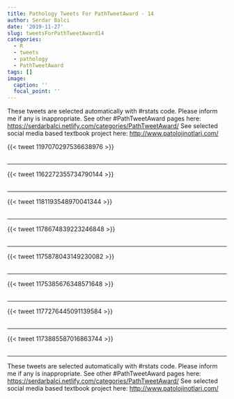 ```yaml
---
title: Pathology Tweets For PathTweetAward - 14
author: Serdar Balci
date: '2019-11-27'
slug: tweetsForPathTweetAward14
categories:
  - R
  - tweets
  - pathology
  - PathTweetAward
tags: []
image:
  caption: ''
  focal_point: ''
---
```



These tweets are selected automatically with #rstats code. Please inform me if any is inappropriate.
See other #PathTweetAward pages here: https://serdarbalci.netlify.com/categories/PathTweetAward/ 
See selected social media based textbook project here: http://www.patolojinotlari.com/

{{< tweet 1197070297536638976 >}}
<br>
<br>
<hr>
{{< tweet 1162272355734790144 >}}
<br>
<br>
<hr>
{{< tweet 1181193548970041344 >}}
<br>
<br>
<hr>
{{< tweet 1178674839223246848 >}}
<br>
<br>
<hr>
{{< tweet 1175878043149230082 >}}
<br>
<br>
<hr>
{{< tweet 1175385676348571648 >}}
<br>
<br>
<hr>
{{< tweet 1177276445091139584 >}}
<br>
<br>
<hr>
{{< tweet 1173885587016863744 >}}
<br>
<br>
<hr>


These tweets are selected automatically with #rstats code. Please inform me if any is inappropriate.
See other #PathTweetAward pages here: https://serdarbalci.netlify.com/categories/PathTweetAward/ 
See selected social media based textbook project here: http://www.patolojinotlari.com/
